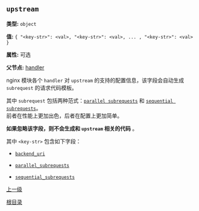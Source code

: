 `upstream`
----------

**类型:** `object`

**值:** `{ "<key-str>": <val>, "<key-str>": <val>, ... , "<key-str>": <val> }`

**属性:** 可选

**父节点:** [handler](handler.md)

nginx 模块各个 `handler` 对 `upstream` 的支持的配置信息，该字段会自动生成 `subrequest` 的请求代码模板。

其中 `subrequest` 包括两种范式：[`parallel subrequests`](../parallel_subrequests.md) 和 [`sequential subrequests`](../sequential_subrequests.md)。  
前者在性能上更加出色，后者在配置上更加简单。

**如果忽略该字段，则不会生成和 `upstream` 相关的代码** 。

其中 `<key-str>` 包含如下字段：

* [`backend_uri`](backend_uri.md)

* [`parallel_subrequests`](parallel_subrequests.md)  

* [`sequential_subrequests`](sequential_subrequests.md)

[上一级](../ngx_wizard.md)

[根目录](../../index.md)